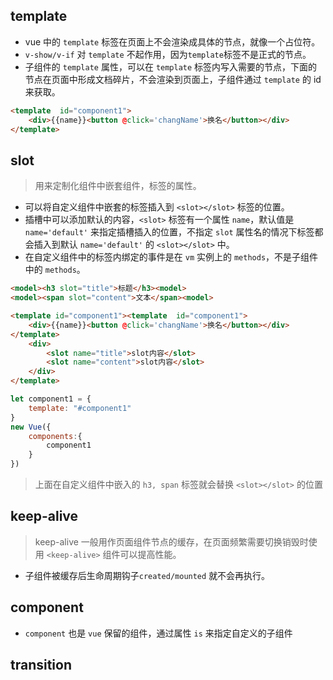 ## template 
* vue 中的 `template` 标签在页面上不会渲染成具体的节点，就像一个占位符。
* `v-show/v-if` 对 `template` 不起作用，因为`template`标签不是正式的节点。
* 子组件的 `template` 属性，可以在 `template` 标签内写入需要的节点，下面的节点在页面中形成文档碎片，不会渲染到页面上，子组件通过 `template` 的 id 来获取。
``` html
<template  id="component1">
    <div>{{name}}<button @click='changName'>换名</button></div>
</template>
```


## slot
> 用来定制化组件中嵌套组件，标签的属性。
* 可以将自定义组件中嵌套的标签插入到 `<slot></slot>` 标签的位置。
* 插槽中可以添加默认的内容，`<slot>` 标签有一个属性 `name`，默认值是 `name='default'` 来指定插槽插入的位置，不指定 `slot` 属性名的情况下标签都会插入到默认 `name='default'` 的 `<slot></slot>` 中。
* 在自定义组件中的标签内绑定的事件是在 `vm` 实例上的 `methods`，不是子组件中的 `methods`。
``` html
<model><h3 slot="title">标题</h3><model>
<model><span slot="content">文本</span><model>

<template id="component1"><template  id="component1">
    <div>{{name}}<button @click='changName'>换名</button></div>
</template>
    <div>
        <slot name="title">slot内容</slot>
        <slot name="content">slot内容</slot>
    </div>
</template>
```

``` js
let component1 = {
    template: "#component1"
}
new Vue({
    components:{
        component1
    }
})
```
> 上面在自定义组件中嵌入的 `h3, span` 标签就会替换 `<slot></slot>` 的位置


## keep-alive
> keep-alive 一般用作页面组件节点的缓存，在页面频繁需要切换销毁时使用 `<keep-alive>` 组件可以提高性能。
* 子组件被缓存后生命周期钩子`created/mounted` 就不会再执行。


## component
* `component` 也是 `vue` 保留的组件，通过属性 `is` 来指定自定义的子组件

## transition
